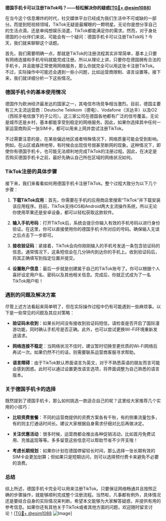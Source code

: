 **德国手机卡可以注册TikTok吗？——轻松解决你的疑惑[[TG💪+ @esim1088](https://t.me/s/esim1088)]**

在当今这个信息爆炸的时代，社交媒体平台已经成为我们生活中不可或缺的一部分。而提到短视频领域，TikTok无疑是最耀眼的一颗明星。无论你是想分享自己的生活点滴，还是单纯想娱乐消遣，TikTok都能满足你的需求。然而，对于身处德国的小伙伴们来说，可能会有一个疑问：德国手机卡可以注册TikTok吗？今天，我们就来聊聊这个话题。

首先，我们需要明确一点，那就是TikTok的注册流程其实非常简单，基本上只要有网络连接和手机号码就能完成注册。所以从理论上讲，只要你在德国拥有合法的手机卡，并且能够正常使用网络服务，那么你就完全可以用这张卡注册TikTok。不过，实际操作中可能还会遇到一些小问题，比如运营商限制、语言设置等。接下来，我们就详细分析一下这些情况。

### 德国手机卡的基本使用情况

德国作为欧洲经济最发达的国家之一，其电信市场竞争相当激烈。目前，德国主要有三大主流运营商：Deutsche Telekom（德电）、Vodafone（沃达丰）以及O2（西班牙电信旗下的子公司）。这三家公司在德国各地都有广泛的信号覆盖，无论是城市还是乡村，基本都能享受到稳定的网络服务。因此，如果你选择其中任何一家运营商购买一张SIM卡，都可以用来上网并尝试注册TikTok。

不过需要注意的是，在某些偏远地区或者特殊情况下，网络质量可能会受到影响。例如，在山区或森林地带，有时候会出现信号弱甚至断网的现象。这种情况下，即使你有德国手机卡，也可能无法顺利地完成TikTok的注册过程。因此，在决定是否购买德国手机卡之前，最好先确认自己所在区域的网络状况如何。

### TikTok注册的具体步骤

接下来，我们来看看如何用德国手机卡注册TikTok。整个过程大致分为以下几个步骤：

1. **下载TikTok应用**：首先，你需要在手机的应用商店里搜索“TikTok”并下载安装该应用程序。目前，TikTok支持iOS和Android两大主流操作系统，所以无论你使用苹果还是安卓设备，都可以轻松获取这款软件。

2. **输入手机号码**：打开TikTok后，系统会提示你输入有效的手机号码以进行身份验证。在这里，你可以直接使用你的德国手机卡所对应的号码。确保输入无误之后点击下一步即可。

3. **接收验证码**：紧接着，TikTok会向你刚刚输入的手机号发送一条包含验证码的信息。通常情况下，这条短信会在几分钟内到达你的手机上。收到验证码后，将其正确填写到指定位置并提交。

4. **设置账户信息**：最后一步就是创建属于自己的TikTok账号了。你可以根据个人喜好设定用户名、密码以及其他相关信息。完成后，你就正式成为了一名TikTok用户啦！

### 遇到的问题及解决方案

尽管上述方法看起来简单明了，但在实际操作过程中仍有可能遇到一些麻烦事。以下是一些常见的问题及其应对策略：

- **验证码未收到**：如果长时间没有接收到验证码短信，请检查是否开启了国际漫游功能，同时确认手机号是否正确。此外，也可以尝试更换Wi-Fi环境重新发送请求。
  
- **网络连接不稳定**：当网络状况不佳时，建议暂时切换至更优质的Wi-Fi网络后再试一次。如果仍然不行的话，则需要联系运营商客服寻求帮助。

- **语言障碍**：由于TikTok默认界面语言为英文，对于不熟悉英语的朋友而言可能会感到困惑。此时可以通过设置更改语言选项，将界面调整为自己熟悉的语言版本。

### 关于德国手机卡的选择

既然提到了德国手机卡，那么如何挑选一款适合自己的呢？这里给大家推荐几个实用的小技巧：

- **比较资费套餐**：不同的运营商提供的资费方案各有千秋，有的侧重流量包多，有的则主打通话时间长。建议大家根据自身需求仔细对比后再做决定。

- **关注优惠活动**：很多时候，运营商都会推出各种促销活动，比如首月免费试用、充值返现等等。多多留意这些信息可以帮助节省不少开支哦！

- **考虑长期规划**：如果你计划在德国停留较长时间，那么选择一张长期有效的SIM卡会更加划算；但如果只是短期访问，则可以选择预付费卡来避免不必要的浪费。

### 总结

综上所述，德国手机卡完全可以用来注册TikTok。只要保证网络畅通并且按照正确的步骤操作，就能够顺利完成整个注册流程。当然啦，凡事都有例外，具体情况还是要结合自身的实际情况来判断。希望本文能够为大家解答疑惑，并提供有用的参考信息。如果你还有其他关于TikTok或者其他方面的问题，欢迎随时留言讨论！[[TG💪+ @esim1088](https://t.me/s/esim1088) ![Image](https://i.postimg.cc/4NQfJmqS/Snipaste-2025-05-13-00-14-12.png)]